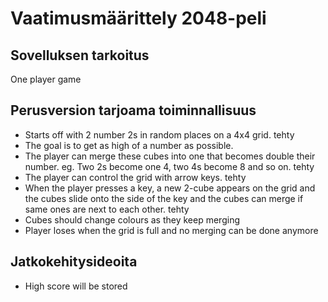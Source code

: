 # Vaatimusmäärittely 2048-peli
## Sovelluksen tarkoitus
One player game

## Perusversion tarjoama toiminnallisuus
- Starts off with 2 number 2s in random places on a 4x4 grid. tehty
- The goal is to get as high of a number as possible.
- The player can merge these cubes into one that becomes double their number.
eg. Two 2s become one 4, two 4s become 8 and so on. tehty
- The player can control the grid with arrow keys. tehty
- When the player presses a key, a new 2-cube appears on the grid and the cubes slide onto the side
of the key and the cubes can merge if same ones are next to each other. tehty
- Cubes should change colours as they keep merging
- Player loses when the grid is full and no merging can be done anymore
## Jatkokehitysideoita
- High score will be stored

